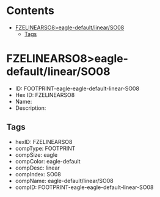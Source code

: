 



Contents
========

* [FZELINEARSO8>eagle-default/linear/SO08](#fzelinearso8eagle-defaultlinearso08)
	* [Tags](#tags)

# FZELINEARSO8>eagle-default/linear/SO08

- ID: FOOTPRINT-eagle-eagle-default-linear-SO08
- Hex ID: FZELINEARSO8
- Name: 
- Description: 

## Tags

- hexID: FZELINEARSO8
- oompType: FOOTPRINT
- oompSize: eagle
- oompColor: eagle-default
- oompDesc: linear
- oompIndex: SO08
- oompName: eagle-default/linear/SO08
- oompID: FOOTPRINT-eagle-eagle-default-linear-SO08

